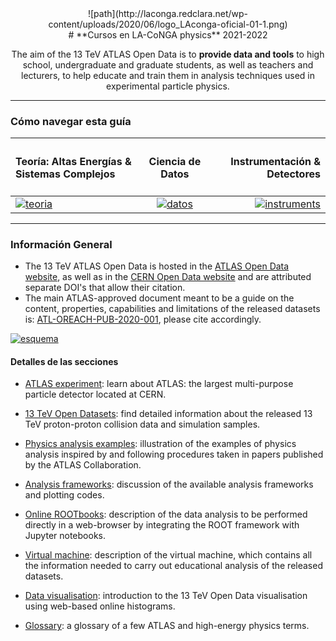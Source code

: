 <CENTER>![path](http://laconga.redclara.net/wp-content/uploads/2020/06/logo_LAconga-oficial-01-1.png)</CENTER>

<CENTER>
# **Cursos en LA-CoNGA physics** 2021-2022

The aim of the 13 TeV ATLAS Open Data is to **provide data and tools** to high school, undergraduate and graduate students, as well as teachers and lecturers, to help educate and train them in analysis techniques used in experimental particle physics.
</CENTER>

---

### Cómo navegar esta guía

| <h4><b>Teoría: Altas Energías & Sistemas Complejos</b></h4> | <h4><b>Ciencia de Datos</b></h4> | <h4><b>Instrumentación & Detectores</b></h4> |
| :---        |    :----:   |          ---: |
| [![teoria](http://opendata.atlas.cern/DataAndTools/pictures/handmade_WAnalysis.png)](modulo-teoria/intro.html) | [![datos](http://opendata.atlas.cern/DataAndTools/pictures/handmade_software.png)](modulo-datos/intro.html) | [![instruments](http://opendata.atlas.cern/DataAndTools/pictures/handmade_event_display.png)](modulo-instrumentacion/intro.html)|


---
### Información General

+ The 13 TeV ATLAS Open Data is hosted in the [ATLAS Open Data website](http://opendata.atlas.cern), as well as in the [CERN Open Data website](http://opendata.cern.ch/) and are attributed separate DOI's that allow their citation.
+ The main ATLAS-approved document meant to be a guide on the content, properties, capabilities and limitations of the released datasets is: [ATL-OREACH-PUB-2020-001](https://cds.cern.ch/record/2707171), please cite accordingly.


[![esquema](../images/la-conga-figures-june-2020.png)](../index.html)


#### Detalles de las secciones
+ [ATLAS experiment](atlas/experiment.md): learn about ATLAS: the largest multi-purpose particle detector located at CERN.

+ [13 TeV Open Datasets](datasets/intro.md): find detailed information about the released 13 TeV proton-proton collision data and simulation samples.

+ [Physics analysis examples](physics/intro.md): illustration of the examples of physics analysis inspired by and following procedures taken in papers published by the ATLAS Collaboration.

+ [Analysis frameworks](frameworks/intro.md): discussion of the available analysis frameworks and plotting codes.

+ [Online ROOTbooks](notebooks/analysis-examples.md): description of the data analysis to be performed directly in a web-browser by integrating the ROOT framework with Jupyter notebooks.

+ [Virtual machine](vm/index.md): description of the virtual machine, which contains all the information needed to carry out educational analysis of the released datasets.

+ [Data visualisation](visualization/index.md): introduction to the 13 TeV Open Data visualisation using web-based online histograms.

+ [Glossary](atlas/GLOSSARY.md): a glossary of a few ATLAS and high-energy physics terms.
